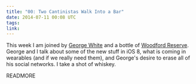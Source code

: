 ```yaml
---
title: "00: Two Cantinistas Walk Into a Bar"
date: 2014-07-11 00:08 UTC
tags:
link:
---
```


This week I am joined by <a href="http://stonehippo.com">George White</a> and a bottle of <a href="http://www.woodfordreserve.com">Woodford Reserve</a>. George and I talk about some of the new stuff in iOS 8, what is coming in wearables (and if we really need them), and George's desire to erase all of his social networks. I take a shot of whiskey.

READMORE
